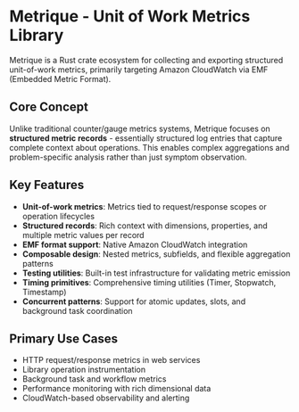 # Metrique - Unit of Work Metrics Library

Metrique is a Rust crate ecosystem for collecting and exporting structured unit-of-work metrics, primarily targeting Amazon CloudWatch via EMF (Embedded Metric Format).

## Core Concept

Unlike traditional counter/gauge metrics systems, Metrique focuses on **structured metric records** - essentially structured log entries that capture complete context about operations. This enables complex aggregations and problem-specific analysis rather than just symptom observation.

## Key Features

- **Unit-of-work metrics**: Metrics tied to request/response scopes or operation lifecycles
- **Structured records**: Rich context with dimensions, properties, and multiple metric values per record
- **EMF format support**: Native Amazon CloudWatch integration
- **Composable design**: Nested metrics, subfields, and flexible aggregation patterns
- **Testing utilities**: Built-in test infrastructure for validating metric emission
- **Timing primitives**: Comprehensive timing utilities (Timer, Stopwatch, Timestamp)
- **Concurrent patterns**: Support for atomic updates, slots, and background task coordination

## Primary Use Cases

- HTTP request/response metrics in web services
- Library operation instrumentation
- Background task and workflow metrics
- Performance monitoring with rich dimensional data
- CloudWatch-based observability and alerting